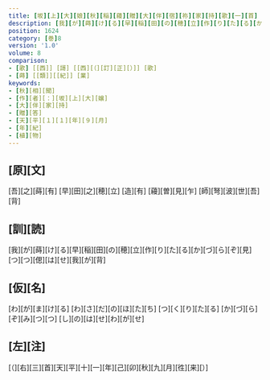 ```yaml
---
title: [坂][上][大][娘][秋][稲][蘰][贈][大][伴][宿][祢][家][持][歌][一][首]
description: [我][が][蒔][け][る][早][稲][田][の][穂][立][作][り][た][る][か][づ][ら][ぞ][見][つ][つ][偲][は][せ][我][が][背]
position: 1624
category: [巻]8
version: '1.0'
volume: 8
comparison:
- [歌] [[西]] [謌] [[西][（][訂][正][）]] [歌]
- [蒔] [[類]][[紀]] [業]
keywords:
- [秋][相][聞]
- [作][者][：][坂][上][大][嬢]
- [大][伴][家][持]
- [贈][答]
- [天][平][１][１][年][９][月]
- [年][紀]
- [植][物]
---
```


## [原][文]

[吾][之][蒔][有] [早][田][之][穂][立] [造][有] [蘰][曽][見][乍] [師][弩][波][世][吾][背]

## [訓][読]

[我][が][蒔][け][る][早][稲][田][の][穂][立][作][り][た][る][か][づ][ら][ぞ][見][つ][つ][偲][は][せ][我][が][背]

## [仮][名]

[わ][が][ま][け][る] [わ][さ][だ][の][ほ][た][ち] [つ][く][り][た][る] [か][づ][ら][ぞ][み][つ][つ] [し][の][は][せ][わ][が][せ]

## [左][注]

[（][右][三][首][天][平][十][一][年][己][卯][秋][九][月][徃][来][）]
